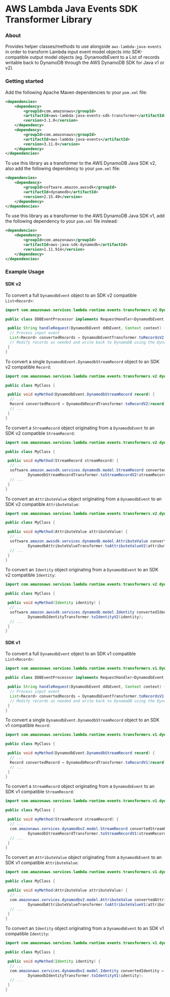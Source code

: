 # AWS Lambda Java Events SDK Transformer Library

### About

Provides helper classes/methods to use alongside `aws-lambda-java-events` in order to transform Lambda input event model
 objects into SDK-compatible output model objects 
 (eg. DynamodbEvent to a List of records writable back to DynamoDB through the AWS DynamoDB SDK for Java v1 or v2).
 

### Getting started

Add the following Apache Maven dependencies to your `pom.xml` file:

```xml
<dependencies>
    <dependency>
        <groupId>com.amazonaws</groupId>
        <artifactId>aws-lambda-java-events-sdk-transformer</artifactId>
        <version>3.1.0</version>
    </dependency>
    <dependency>
        <groupId>com.amazonaws</groupId>
        <artifactId>aws-lambda-java-events</artifactId>
        <version>3.11.0</version>
    </dependency>
</dependencies>
```

To use this library as a transformer to the AWS DynamoDB Java SDK v2, also add the following dependency to your `pom.xml` file:

```xml
<dependencies>
    <dependency>
        <groupId>software.amazon.awssdk</groupId>
        <artifactId>dynamodb</artifactId>
        <version>2.15.40</version>
    </dependency>
</dependencies>
```

To use this library as a transformer to the AWS DynamoDB Java SDK v1, add the following dependency to your `pom.xml` file instead:

```xml
<dependencies>
    <dependency>
        <groupId>com.amazonaws</groupId>
        <artifactId>aws-java-sdk-dynamodb</artifactId>
        <version>1.11.914</version>
    </dependency>
</dependencies>
```


### Example Usage

#### SDK v2

To convert a full `DynamodbEvent` object to an SDK v2 compatible `List<Record>`:

```java
import com.amazonaws.services.lambda.runtime.events.transformers.v2.DynamodbEventTransformer;

public class DDBEventProcessor implements RequestHandler<DynamodbEvent, String> {

 public String handleRequest(DynamodbEvent ddbEvent, Context context) {
  // Process input event
  List<Record> convertedRecords = DynamodbEventTransformer.toRecordsV2(ddbEvent);
  // Modify records as needed and write back to DynamoDB using the DynamoDB AWS SDK for Java 2.0
 }
}
```

To convert a single `DynamodbEvent.DynamodbStreamRecord` object to an SDK v2 compatible `Record`:

```java
import com.amazonaws.services.lambda.runtime.events.transformers.v2.dynamodb.DynamodbRecordTransformer;

public class MyClass {

 public void myMethod(DynamodbEvent.DynamodbStreamRecord record) {
  // ...
  Record convertedRecord = DynamodbRecordTransformer.toRecordV2(record);
  // ...
 }
}
```

To convert a `StreamRecord` object originating from a `DynamodbEvent` to an SDK v2 compatible `StreamRecord`:

```java
import com.amazonaws.services.lambda.runtime.events.transformers.v2.dynamodb.DynamodbStreamRecordTransformer;

public class MyClass {

 public void myMethod(StreamRecord streamRecord) {
  // ...
  software.amazon.awssdk.services.dynamodb.model.StreamRecord convertedStreamRecord =
          DynamodbStreamRecordTransformer.toStreamRecordV2(streamRecord);
  // ...
 }
}
```

To convert an `AttributeValue` object originating from a `DynamodbEvent` to an SDK v2 compatible `AttributeValue`:

```java
import com.amazonaws.services.lambda.runtime.events.transformers.v2.dynamodb.DynamodbAttributeValueTransformer;

public class MyClass {

 public void myMethod(AttributeValue attributeValue) {
  // ...
  software.amazon.awssdk.services.dynamodb.model.AttributeValue convertedAttributeValue =
          DynamodbAttributeValueTransformer.toAttributeValueV2(attributeValue);
  // ...
 }
}
```

To convert an `Identity` object originating from a `DynamodbEvent` to an SDK v2 compatible `Identity`:

```java
import com.amazonaws.services.lambda.runtime.events.transformers.v2.dynamodb.DynamodbIdentityTransformer;

public class MyClass {

 public void myMethod(Identity identity) {
  // ...
  software.amazon.awssdk.services.dynamodb.model.Identity convertedIdentity =
          DynamodbIdentityTransformer.toIdentityV2(identity);
  // ...
 }
}
```

#### SDK v1

To convert a full `DynamodbEvent` object to an SDK v1 compatible `List<Record>`:

```java
import com.amazonaws.services.lambda.runtime.events.transformers.v1.DynamodbEventTransformer;

public class DDBEventProcessor implements RequestHandler<DynamodbEvent, String> {

 public String handleRequest(DynamodbEvent ddbEvent, Context context) {
  // Process input event
  List<Record> convertedRecords = DynamodbEventTransformer.toRecordsV1(ddbEvent);
  // Modify records as needed and write back to DynamoDB using the DynamoDB AWS SDK for Java 2.0
 }
}
```

To convert a single `DynamodbEvent.DynamodbStreamRecord` object to an SDK v1 compatible `Record`:

```java
import com.amazonaws.services.lambda.runtime.events.transformers.v1.dynamodb.DynamodbRecordTransformer;

public class MyClass {

 public void myMethod(DynamodbEvent.DynamodbStreamRecord record) {
  // ...
  Record convertedRecord = DynamodbRecordTransformer.toRecordV1(record);
  // ...
 }
}
```

To convert a `StreamRecord` object originating from a `DynamodbEvent` to an SDK v1 compatible `StreamRecord`:

```java
import com.amazonaws.services.lambda.runtime.events.transformers.v1.dynamodb.DynamodbStreamRecordTransformer;

public class MyClass {

 public void myMethod(StreamRecord streamRecord) {
  // ...
  com.amazonaws.services.dynamodbv2.model.StreamRecord convertedStreamRecord =
          DynamodbStreamRecordTransformer.toStreamRecordV1(streamRecord);
  // ...
 }
}
```

To convert an `AttributeValue` object originating from a `DynamodbEvent` to an SDK v1 compatible `AttributeValue`:

```java
import com.amazonaws.services.lambda.runtime.events.transformers.v1.dynamodb.DynamodbAttributeValueTransformer;

public class MyClass {

 public void myMethod(AttributeValue attributeValue) {
  // ...
  com.amazonaws.services.dynamodbv2.model.AttributeValue convertedAttributeValue =
          DynamodbAttributeValueTransformer.toAttributeValueV1(attributeValue);
  // ...
 }
}
```

To convert an `Identity` object originating from a `DynamodbEvent` to an SDK v1 compatible `Identity`:

```java
import com.amazonaws.services.lambda.runtime.events.transformers.v1.dynamodb.DynamodbIdentityTransformer;

public class MyClass {

 public void myMethod(Identity identity) {
  // ...
  com.amazonaws.services.dynamodbv2.model.Identity convertedIdentity =
          DynamodbIdentityTransformer.toIdentityV1(identity);
  // ...
 }
}
```